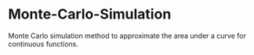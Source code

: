 # Monte-Carlo-Simulation
Monte Carlo simulation method to approximate the area under a curve for continuous functions.


